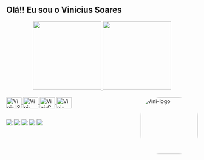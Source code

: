 ## Olá!! Eu sou o Vinicius Soares

<div align="center">
  <a href="https://github.com/SoaresVini">
  <img height="180em" src="https://github-readme-stats.vercel.app/api?username=SoaresVini&show_icons=true&theme=cobalt&include_all_commits=true&count_private=true"/>
  <img height="180em" src="https://github-readme-stats.vercel.app/api/top-langs/?username=SoaresVini&layout=compact&langs_count=7&theme=cobalt"/>
</div>

<div style="display: inline_block"><br>
  
  <img align="center" alt="Vini-JS" height="30" width="40" src="https://cdn.jsdelivr.net/gh/devicons/devicon/icons/javascript/javascript-original.svg" />
  <img align="center" alt="Vini-Java" height="30" width="40" src="https://cdn.jsdelivr.net/gh/devicons/devicon/icons/java/java-plain.svg" />
  <img align="center" alt="Vini-C" height="30" width="40" src="https://cdn.jsdelivr.net/gh/devicons/devicon/icons/c/c-plain.svg" />
  <img align="right" alt="Vini-logo" height="150" style="border-radius:50px;" src="https://a.espncdn.com/combiner/i?img=/i/teamlogos/soccer/500/819.png">
  <img align="center" alt="Vini-Delphi" height="30" width="40" src="https://upload.wikimedia.org/wikipedia/commons/b/bd/Delphi_Language_Logo.png" />
  
##
 
<div> 
  <a href="https://instagram.com/Soares_vini_" target="_blank"><img src="https://img.shields.io/badge/-Instagram-%23E4405F?style=for-the-badge&logo=instagram&logoColor=white" target="_blank"></a>
 <a href="https://discord.gg/wagxzStdcR" target="_blank"><img src="https://img.shields.io/badge/Discord-7289DA?style=for-the-badge&logo=discord&logoColor=white" target="_blank"></a> 
  <a href = "mailto: vini.soares.filho@gmail.com"><img src="https://img.shields.io/badge/Gmail-D14836?style=for-the-badge&logo=gmail&logoColor=white" target="_blank"></a>
  <a href="https://www.linkedin.com/in/" target="_blank"><img src="https://img.shields.io/badge/-LinkedIn-%230077B5?style=for-the-badge&logo=linkedin&logoColor=white" target="_blank"></a> 
 <a href= "https://www.linkedin.com/in/" target="_blank"><img src="https://img.shields.io/badge/Twitter-1DA1F2?style=for-the-badge&logo=twitter&logoColor=white" target="_blank"></a> 
 
</div>
